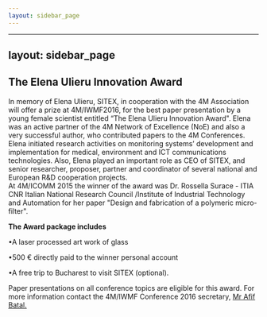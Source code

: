```yaml
---
layout: sidebar_page
---
```


---
layout: sidebar_page
---

##  The Elena Ulieru Innovation Award

In memory of Elena Ulieru, SITEX, in cooperation with the 4M Association will offer a prize at 4M/IWMF2016, for the best paper presentation by a young female scientist entitled “The Elena Ulieru Innovation Award". Elena was an active partner of the 4M Network of Excellence (NoE) and also a very successful author, who contributed papers to the 4M Conferences. Elena initiated research activities on monitoring systems’ development and implementation for medical, environment and ICT communications technologies. Also, Elena played an important role as CEO of  SITEX, and senior researcher, proposer, partner and coordinator of several national and European R&D cooperation projects.  
At 4M/ICOMM 2015 the winner of the award was Dr. Rossella Surace - ITIA CNR Italian National Research Council /Institute of Industrial Technology and Automation for her paper "Design and fabrication of a polymeric micro-filter".

**The Award package includes**

•A laser processed art work of glass 

•500 € directly paid to the winner personal account

•A free trip to Bucharest to visit SITEX (optional).

Paper presentations on all conference topics are eligible for this award. 
For more information contact the 4M/IWMF Conference 2016 secretary, <a href="mailto:a.batal@bham.ac.uk"> Mr Afif Batal. </strong></a>